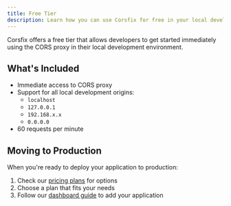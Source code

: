 ```yaml
---
title: Free Tier
description: Learn how you can use Corsfix for free in your local development environment.
---
```


Corsfix offers a free tier that allows developers to get started immediately using the CORS proxy in their local development environment.

## What's Included

- Immediate access to CORS proxy
- Support for all local development origins:
  - `localhost`
  - `127.0.0.1`
  - `192.168.x.x`
  - `0.0.0.0`
- 60 requests per minute

## Moving to Production

When you're ready to deploy your application to production:

1. Check our [pricing plans](/pricing) for options
2. Choose a plan that fits your needs
3. Follow our [dashboard guide](/docs/dashboard/application) to add your application
